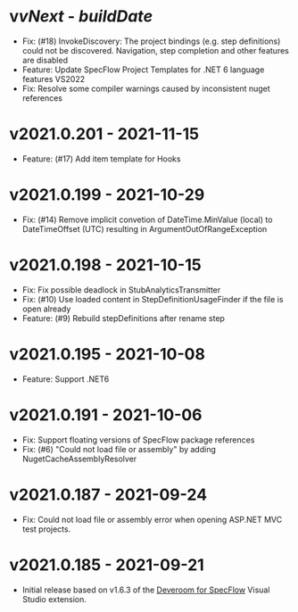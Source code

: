 ﻿# v$vNext$ - $buildDate$

* Fix: (#18) InvokeDiscovery: The project bindings (e.g. step definitions) could not be discovered. Navigation, step completion and other features are disabled
* Feature: Update SpecFlow Project Templates for .NET 6 language features VS2022
* Fix: Resolve some compiler warnings caused by inconsistent nuget references

# v2021.0.201 - 2021-11-15

* Feature: (#17) Add item template for Hooks

# v2021.0.199 - 2021-10-29

* Fix: (#14) Remove implicit convetion of DateTime.MinValue (local) to DateTimeOffset (UTC) resulting in ArgumentOutOfRangeException

# v2021.0.198 - 2021-10-15

* Fix: Fix possible deadlock in StubAnalyticsTransmitter
* Fix: (#10) Use loaded content in StepDefinitionUsageFinder if the file is open already
* Feature: (#9) Rebuild stepDefinitions after rename step

# v2021.0.195 - 2021-10-08

* Feature: Support .NET6

# v2021.0.191 - 2021-10-06

* Fix: Support floating versions of SpecFlow package references
* Fix: (#6) "Could not load file or assembly" by adding NugetCacheAssemblyResolver

# v2021.0.187 - 2021-09-24

* Fix: Could not load file or assembly error when opening ASP.NET MVC test projects.

# v2021.0.185 - 2021-09-21

* Initial release based on v1.6.3 of the [Deveroom for SpecFlow](https://github.com/specsolutions/deveroom-visualstudio) Visual Studio extension.
